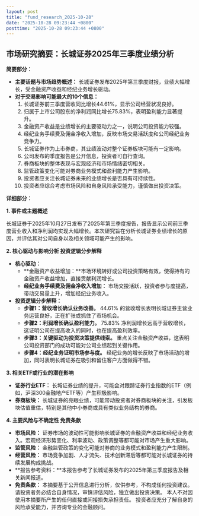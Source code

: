 ```yaml
---
layout: post
title: "fund_research_2025-10-28"
date: "2025-10-28 09:23:44 +0800"
posttime: "2025-10-28 09:23:44 +0800"
---
```


## 市场研究摘要：长城证券2025年三季度业绩分析

**简要部分：**

*   **主要话题与市场趋势概述：** 长城证券发布2025年第三季度财报，业绩大幅增长，受金融资产收益和经纪业务增长驱动。
*   **对于交易影响可能最大的10个信息：**
    1.  长城证券前三季度营收同比增长44.61%，显示公司经营状况良好。
    2.  归属于上市公司股东的净利润同比增长75.83%，表明盈利能力显著提升。
    3.  金融资产收益是业绩增长的主要驱动力之一，说明公司投资能力较强。
    4.  经纪业务手续费及佣金净收入增加，反映市场交易活跃度和公司经纪业务竞争力。
    5.  长城证券作为上市券商，其业绩波动对整个证券板块可能有一定影响。
    6.  公司发布的季度报告是公开信息，投资者可自行查询。
    7.  券商板块的整体表现与宏观经济和市场情绪密切相关。
    8.  监管政策变化可能对券商业务模式和盈利能力产生影响。
    9.  投资者应关注长城证券未来的业绩增长是否具有可持续性。
    10. 投资者应综合考虑市场风险和自身风险承受能力，谨慎做出投资决策。

**详细部分：**

**1. 事件或主题概述**

长城证券于2025年10月27日发布了2025年第三季度报告，报告显示公司前三季度营业收入和净利润均实现大幅增长。本次研究旨在分析长城证券业绩增长的原因，并评估其对公司自身以及相关领域可能产生的影响。

**2. 核心驱动与影响分析 投资逻辑分步解释**

*   **核心驱动：**
    *   **金融资产收益增加：**市场环境转好或公司投资策略有效，使得持有的金融资产收益增加，直接贡献利润增长。
    *   **经纪业务手续费及佣金净收入增加：** 市场交投活跃，投资者参与度提高，带动交易量上升，增加经纪业务收入。
*   **投资逻辑分步解释：**
    *   **步骤1：营收增长确认业务改善。** 44.61% 的营收增长表明长城证券主营业务运营良好，正在扩张或抓住了市场机会。
    *   **步骤2：利润增长确认盈利能力。** 75.83% 净利润增长远高于营收增长，这证明公司在提高收入的同时，也在提高盈利效率。
    *   **步骤3：关键驱动为投资决策提供线索。** 重点关注金融资产收益，这表明公司投资部门的成功可能对公司业绩起到关键作用。
    *   **步骤4：经纪业务证明市场参与度。** 经纪业务的增长反映了市场活动的增加，同时表明长城证券在吸引和留住客户方面做得不错。

**3. 相关ETF或行业的潜在影响**

*   **证券行业ETF：** 长城证券业绩的提升，可能会对跟踪证券行业指数的ETF（例如，沪深300金融地产ETF等）产生积极影响。
*   **券商板块：** 长城证券的亮眼业绩，可能带动投资者对券商板块的关注，引发板块估值重估，特别是其他中小券商或具有类似业务结构的券商。

**4. 主要风险与不确定性 免责条款**

*   **市场风险：** 证券市场的波动性可能影响长城证券的金融资产收益和经纪业务收入。宏观经济形势变化、利率波动、政策调整等都可能对市场产生重大影响。
*   **监管风险：** 金融监管政策的变化可能对券商的业务模式和盈利能力产生限制。
*   **经营风险：** 市场竞争加剧、人才流失、技术创新滞后等都可能对长城证券的持续发展构成挑战。
*   **报告参考资料：**本报告参考了长城证券发布的2025年第三季度报告及相关新闻报道。
*   **免责条款：** 本摘要基于公开信息进行分析，仅供参考，不构成任何投资建议。请投资者务必结合自身情况，审慎评估风险，独立做出投资决策。 本人不对因使用本摘要所产生的任何直接或间接损失承担责任。 投资者应充分了解自身的风险承受能力，并咨询专业的金融顾问。